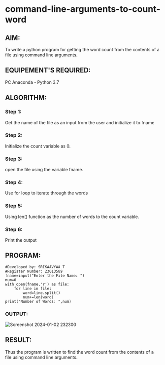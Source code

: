 # command-line-arguments-to-count-word
## AIM:
To write a python program for getting the word count from the contents of a file using command line arguments.
## EQUIPEMENT'S REQUIRED: 
PC
Anaconda - Python 3.7
## ALGORITHM: 
### Step 1:
Get the name of the file as an input from the user and initialize it to fname
### Step 2: 
 Initialize the count variable as 0.
### Step 3: 
open the file using the variable fname.
### Step 4:  
Use for loop to iterate through the words
### Step 5: 
Using len() function as the number of words to the count variable.
### Step 6: 
Print the output
## PROGRAM:
```
#Developed by: SRIKAAVYAA T
#Register Number: 23013589
fname=input("Enter the File Name: ")
num=0
with open(fname,'r') as file:
    for line in file:
        word=line.split()
        num+=len(word)
print("Number of Words: ",num)
```
### OUTPUT:
![Screenshot 2024-01-02 232300](https://github.com/Srikaavyaathamizh/command-line-arguments-to-count-word/assets/144870938/6ff2b131-a039-4825-9c95-d5fbf0ad8c04)


## RESULT:
Thus the program is written to find the word count from the contents of a file using command line arguments.

